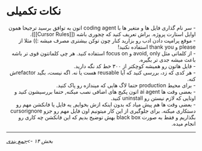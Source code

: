 # نکات تکمیلی

<div dir="rtl">
- سر نام گذاری فایل ها و متغیر ها با coding agent اتون به توافق برسید ترجیحا همون اوایل استارت پروژه. براش تعریف کنید که چجوری باشه ([[Cursor Rules]]).
<br>
- موقع پرامپت دادن ادب رو بزارید کنار چون توکن بیشتری مصرف میشه :))
  مثلا از please و thank you استفاده نکنید!
<br>
- از کلماتی مثل avoid, only و focus on استفاده کنید. هر چی کلماتتون قوی تر باشه باعث میشه جدی تر بگیره.
<br>
- فایل هاتون رو همیشه کوچکتر از ۳۰۰ خط کد نگه دارید.
<br>
- هر کدی که زد، بررسی کنید که آیا reusable هست یا نه. اگه نیست، بگید refactorش کنه.
<br>
- برای محیط production حتما لاگ هایی که میندازه رو پاک کنید.
<br>
- بعضی وقت ها ai agent اتون پکیج های اضافی نصب میکنه, حتما بررسیشون کنید و اونایی که لازم نیستن رو uninstall کنید.
<br>
- بعضی وقت ها هم پیش میاد که بدون اینکه ازش بخوایم, یه فایل یا فانکشن مهم رو دستکاری میکنه. برای جلوگیری از این کار میتونیم اون فایل مهم رو جزو cursorignore بگذاریم و فقط به صورت black box بهش توضیح بدیم که این فانکشن چه کاری رو انجام میده. 
</div>

---

*بخش ۱۴ ->[جمع بندی](14-final-notes.md)* 
